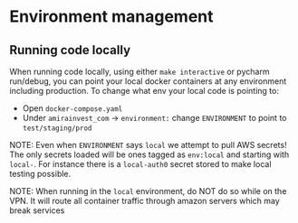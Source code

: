 # Environment management

## Running code locally

When running code locally, using either `make interactive` or pycharm run/debug, you can point your local docker
containers at any environment including production.
To change what env your local code is pointing to:


* Open `docker-compose.yaml`
* Under `amirainvest_com` -> `environment:` change `ENVIRONMENT` to point to `test/staging/prod`


NOTE: Even when `ENVIRONMENT` says `local` we attempt to pull AWS secrets! The only secrets loaded will be ones tagged
as `env:local` and starting with `local-`. For instance there is a `local-auth0` secret stored to make local testing
possible.

NOTE: When running in the `local` environment, do NOT do so while on the VPN.
It will route all container traffic through amazon servers which may break services
